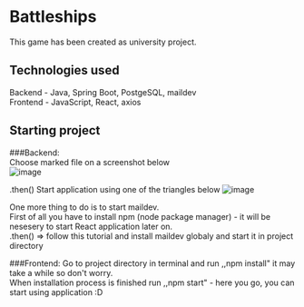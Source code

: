 # Battleships
This game has been created as university project.

## Technologies used
Backend - Java, Spring Boot, PostgeSQL, maildev  
Frontend - JavaScript, React, axios  

## Starting project  
###Backend:  
Choose marked file on a screenshot below  
![image](https://user-images.githubusercontent.com/56030688/150394604-9a294e37-a3b3-4961-b6a0-a3d3a315b90b.png)

.then()
Start application using one of the triangles below
![image](https://user-images.githubusercontent.com/56030688/150394894-5bc527c3-7052-4a3a-bf7b-3965dd4e98af.png)

One more thing to do is to start maildev.  
First of all you have to install npm (node package manager) - it will be nesesery to start React application later on.  
.then() => follow this tutorial and install maildev globaly and start it in project directory


###Frontend:
Go to project directory in terminal and run ,,npm install" it may take a while so don't worry.  
When installation process is finished run ,,npm start" - here you go, you can start using application :D
